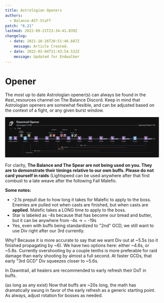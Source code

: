 ```yaml
---
title: Astrologian Openers
authors:
  - Balance-AST-Staff
patch: "6.21"
lastmod: 2022-09-21T23:34:41.839Z
changelog:
  - date: 2021-10-26T20:51:46.607Z
    message: Article Created.
  - date: 2022-03-04T21:43:54.532Z
    message: Updated for Endwalker
---
```

# Opener

The most up to date Astrologian opener(s) can always be found in the #ast_resources channel on The Balance Discord. Keep in mind that Astrologian openers are somewhat flexible, and can be adjusted based on the context of a fight, or any given burst window.

![](https://github.com/Ahriqi/astbalanceimages/blob/main/Astrologian_Dawntrail_Opener_9.png?raw=true)

For clarity, **The Balance and The Spear are not being used on you. They are to demonstrate their timings relative to our own buffs. Please do not card yourself in raids** (Lightspeed can be used anywhere after that first combust to a late weave after the following Fall Malefic.

**Some notes:**

* \-2.1s prepull due to how long it takes for Malefic to apply to the boss. Enemies are pulled not when casts are finished, but when casts are **applied**. Malefic takes a LONG time to apply to the boss.
* Star is labeled as -4s because that has become our bread and butter, but it can be anywhere from -4s -> ~ -19s
* Yes, even with buffs being standardized to "2nd" GCD, we still want to use Div right after our 3rd currently.

Why? Because it is more accurate to say that we want Div out at \~5.5s (so it finished propagating by \~6). We have two options here: either \~4.6s, or \~5.8s. Currently overshooting by a couple tenths is more preferable for raid damage than early shooting by almost a full second. At faster GCDs, that early "3rd GCD" Div squeezes closer to ~5.6s.

In Dawntrail, all healers are recommended to early refresh their DoT in buffs.

(as long as any exist) Now that buffs are ~20s long, the math has dramatically swung in favor of the early refresh as a generic starting point. As always, adjust rotation for bosses as needed.